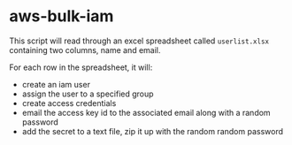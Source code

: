 # aws-bulk-iam

This script will read through an excel spreadsheet called `userlist.xlsx` containing two columns, name and email.

For each row in the spreadsheet, it will:
* create an iam user
* assign the user to a specified group
* create access credentials
* email the access key id to the associated email along with a random password
* add the secret to a text file, zip it up with the random random password